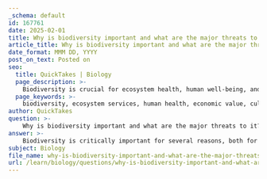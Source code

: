```yaml
---
_schema: default
id: 167761
date: 2025-02-01
title: Why is biodiversity important and what are the major threats to it?
article_title: Why is biodiversity important and what are the major threats to it?
date_format: MMM DD, YYYY
post_on_text: Posted on
seo:
  title: QuickTakes | Biology
  page_description: >-
    Biodiversity is crucial for ecosystem health, human well-being, and economic stability while facing threats such as habitat loss, pollution, overexploitation, invasive species, and climate change.
  page_keywords: >-
    biodiversity, ecosystem services, human health, economic value, cultural significance, resilience, habitat loss, pollution, overexploitation, invasive species, climate change, sustainability
author: QuickTakes
question: >-
    Why is biodiversity important and what are the major threats to it?
answer: >-
    Biodiversity is critically important for several reasons, both for the health of the planet and for human well-being. Here are some key points regarding its importance:\n\n1. **Ecosystem Services**: Biodiversity contributes to ecosystem services that are essential for life, including air and water purification, pollination of crops, climate regulation, and nutrient cycling. These services are vital for food production, clean water, and overall environmental health.\n\n2. **Human Health**: A diverse range of species contributes to medical research and the development of pharmaceuticals. Many medicines are derived from natural compounds found in plants and animals, highlighting the importance of preserving biodiversity for future health advancements.\n\n3. **Economic Value**: Biodiversity supports industries such as agriculture, forestry, fisheries, and tourism. Healthy ecosystems can enhance economic stability and provide livelihoods for millions of people worldwide.\n\n4. **Cultural Significance**: Biodiversity is intertwined with cultural identity and heritage. Many communities have deep connections to their local ecosystems, which play a role in their traditions, spirituality, and way of life.\n\n5. **Resilience to Change**: Diverse ecosystems are more resilient to environmental changes and disturbances, such as climate change, disease outbreaks, and natural disasters. This resilience is crucial for maintaining ecosystem stability and function.\n\nDespite its importance, biodiversity is currently facing significant threats, primarily due to human activities. The major threats to biodiversity include:\n\n1. **Habitat Loss and Degradation**: This is one of the most significant threats, often resulting from deforestation, urbanization, and agricultural expansion. Habitat loss is particularly severe in tropical regions, which are home to a large proportion of the world's biodiversity.\n\n2. **Pollution**: Pollution from agricultural runoff, industrial waste, and plastic waste can severely impact ecosystems and the species that inhabit them. Contaminants can disrupt food chains and harm both terrestrial and aquatic life.\n\n3. **Overexploitation**: Unsustainable harvesting of species, whether through fishing, hunting, or logging, can lead to population declines and even extinction. Overexploitation is a significant driver of biodiversity loss, particularly in marine environments.\n\n4. **Invasive Species**: The introduction of non-native species can disrupt local ecosystems, outcompeting native species for resources and altering habitat structures. Increased global trade and travel have facilitated the spread of invasive species.\n\n5. **Climate Change**: Climate change is altering habitats and the distribution of species, leading to mismatches in ecological relationships. It can exacerbate other threats, such as habitat loss and the spread of invasive species, further endangering biodiversity.\n\nIn summary, biodiversity is essential for the health of ecosystems and human societies, and it faces numerous threats primarily driven by human activities. Protecting biodiversity is crucial for ensuring a sustainable future for all living organisms on Earth.
subject: Biology
file_name: why-is-biodiversity-important-and-what-are-the-major-threats-to-it.md
url: /learn/biology/questions/why-is-biodiversity-important-and-what-are-the-major-threats-to-it
---
```


&nbsp;